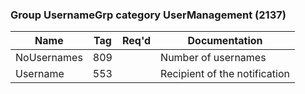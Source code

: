 ### Group UsernameGrp category UserManagement (2137)

| Name        | Tag | Req'd | Documentation                 |
|-------------|-----|----------|-------------------------------|
| NoUsernames | 809 |       | Number of usernames           |
| Username    | 553 |       | Recipient of the notification |
